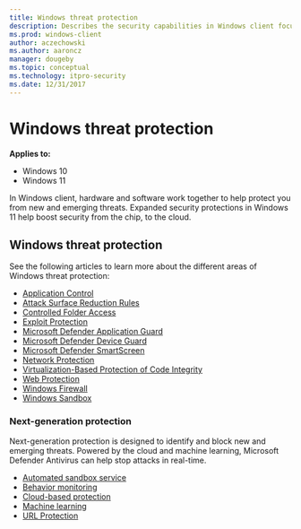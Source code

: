```yaml
---
title: Windows threat protection
description: Describes the security capabilities in Windows client focused on threat protection
ms.prod: windows-client
author: aczechowski
ms.author: aaroncz
manager: dougeby
ms.topic: conceptual
ms.technology: itpro-security
ms.date: 12/31/2017
---
```


# Windows threat protection

**Applies to:**
- Windows 10
- Windows 11

In Windows client, hardware and software work together to help protect you from new and emerging threats. Expanded security protections in Windows 11 help boost security from the chip, to the cloud.  

## Windows threat protection

See the following articles to learn more about the different areas of Windows threat protection:

- [Application Control](/windows/security/threat-protection/windows-defender-application-control/windows-defender-application-control)
- [Attack Surface Reduction Rules](/microsoft-365/security/defender-endpoint/attack-surface-reduction)
- [Controlled Folder Access](/microsoft-365/security/defender-endpoint/controlled-folders)
- [Exploit Protection](/microsoft-365/security/defender-endpoint/exploit-protection)
- [Microsoft Defender Application Guard](/windows/security/threat-protection/microsoft-defender-application-guard/md-app-guard-overview)
- [Microsoft Defender Device Guard](device-guard/introduction-to-device-guard-virtualization-based-security-and-windows-defender-application-control.md)
- [Microsoft Defender SmartScreen](/windows/security/threat-protection/microsoft-defender-smartscreen/microsoft-defender-smartscreen-overview)
- [Network Protection](/microsoft-365/security/defender-endpoint/network-protection)
- [Virtualization-Based Protection of Code Integrity](/windows/security/threat-protection/device-guard/enable-virtualization-based-protection-of-code-integrity)
- [Web Protection](/microsoft-365/security/defender-endpoint/web-protection-overview)
- [Windows Firewall](windows-firewall/windows-firewall-with-advanced-security.md)
- [Windows Sandbox](/windows/security/threat-protection/windows-sandbox/windows-sandbox-overview)

### Next-generation protection
Next-generation protection is designed to identify and block new and emerging threats. Powered by the cloud and machine learning, Microsoft Defender Antivirus can help stop attacks in real-time. 

- [Automated sandbox service](/microsoft-365/security/defender-endpoint/configure-block-at-first-sight-microsoft-defender-antivirus)
- [Behavior monitoring](/microsoft-365/security/defender-endpoint/configure-real-time-protection-microsoft-defender-antivirus)
- [Cloud-based protection](/microsoft-365/security/defender-endpoint/configure-protection-features-microsoft-defender-antivirus)
- [Machine learning](/microsoft-365/security/defender-endpoint/cloud-protection-microsoft-defender-antivirus)
- [URL Protection](/microsoft-365/security/defender-endpoint/configure-network-connections-microsoft-defender-antivirus)
